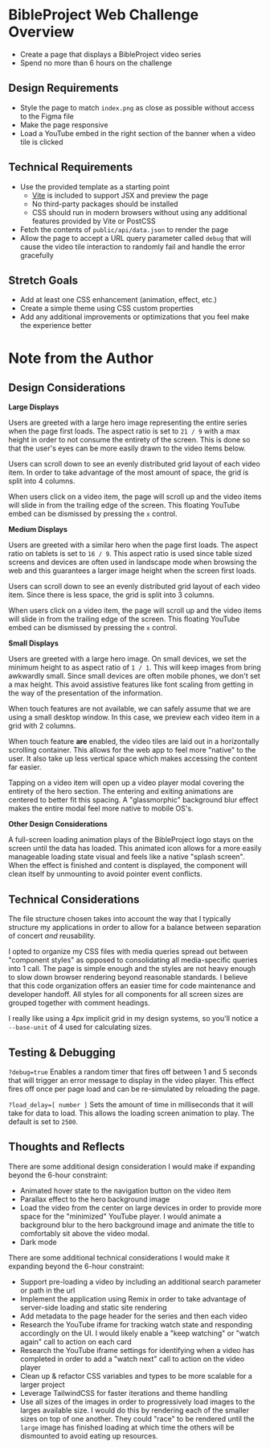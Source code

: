 # BibleProject Web Challenge Overview

- Create a page that displays a BibleProject video series
- Spend no more than 6 hours on the challenge

## Design Requirements

- Style the page to match `index.png` as close as possible without access to the Figma file
- Make the page responsive
- Load a YouTube embed in the right section of the banner when a video tile is clicked

## Technical Requirements

- Use the provided template as a starting point
  - [Vite](https://vitejs.dev/) is included to support JSX and preview the page
  - No third-party packages should be installed
  - CSS should run in modern browsers without using any additional features provided by Vite or PostCSS
- Fetch the contents of `public/api/data.json` to render the page
- Allow the page to accept a URL query parameter called `debug` that will cause the video tile interaction to randomly fail and handle the error gracefully

## Stretch Goals

- Add at least one CSS enhancement (animation, effect, etc.)
- Create a simple theme using CSS custom properties
- Add any additional improvements or optimizations that you feel make the experience better

# Note from the Author

## Design Considerations

**Large Displays**

Users are greeted with a large hero image representing the entire series when the page first loads. The aspect ratio is set to `21 / 9` with a max height in order to not consume the entirety of the screen. This is done so that the user's eyes can be more easily drawn to the video items below.

Users can scroll down to see an evenly distributed grid layout of each video item. In order to take advantage of the most amount of space, the grid is split into 4 columns.

When users click on a video item, the page will scroll up and the video items will slide in from the trailing edge of the screen. This floating YouTube embed can be dismissed by pressing the `x` control.

**Medium Displays**

Users are greeted with a similar hero when the page first loads. The aspect ratio on tablets is set to `16 / 9`. This aspect ratio is used since table sized screens and devices are often used in landscape mode when browsing the web and this guarantees a larger image height when the screen first loads.

Users can scroll down to see an evenly distributed grid layout of each video item. Since there is less space, the grid is split into 3 columns.

When users click on a video item, the page will scroll up and the video items will slide in from the trailing edge of the screen. This floating YouTube embed can be dismissed by pressing the `x` control.

**Small Displays**

Users are greeted with a large hero image. On small devices, we set the minimum height to as aspect ratio of `1 / 1`. This will keep images from bring awkwardly small. Since small devices are often mobile phones, we don't set a max height. This avoid assistive features like font scaling from getting in the way of the presentation of the information.

When touch features are not available, we can safely assume that we are using a small desktop window. In this case, we preview each video item in a grid with 2 columns.

When touch feature **are** enabled, the video tiles are laid out in a horizontally scrolling container. This allows for the web app to feel more "native" to the user. It also take up less vertical space which makes accessing the content far easier.

Tapping on a video item will open up a video player modal covering the entirety of the hero section. The entering and exiting animations are centered to better fit this spacing. A "glassmorphic" background blur effect makes the entire modal feel more native to mobile OS's.

**Other Design Considerations**

A full-screen loading animation plays of the BibleProject logo stays on the screen until the data has loaded. This animated icon allows for a more easily manageable loading state visual and feels like a native "splash screen". When the effect is finished and content is displayed, the component will clean itself by unmounting to avoid pointer event conflicts.

## Technical Considerations

The file structure chosen takes into account the way that I typically structure my applications in order to allow for a balance between separation of concert _and_ reusability.

I opted to organize my CSS files with media queries spread out between "component styles" as opposed to consolidating all media-specific queries into 1 call. The page is simple enough and the styles are not heavy enough to slow down browser rendering beyond reasonable standards. I believe that this code organization offers an easier time for code maintenance and developer handoff. All styles for all components for all screen sizes are grouped together with comment headings.

I really like using a 4px implicit grid in my design systems, so you'll notice a `--base-unit` of 4 used for calculating sizes.

## Testing & Debugging

`?debug=true` Enables a random timer that fires off between 1 and 5 seconds that will trigger an error message to display in the video player. This effect fires off once per page load and can be re-simulated by reloading the page.

`?load_delay=[ number ]` Sets the amount of time in milliseconds that it will take for data to load. This allows the loading screen animation to play. The default is set to `2500`.

## Thoughts and Reflects

There are some additional design consideration I would make if expanding beyond the 6-hour constraint:

- Animated hover state to the navigation button on the video item
- Parallax effect to the hero background image
- Load the video from the center on large devices in order to provide more space for the "minimized" YouTube player. I would animate a background blur to the hero background image and animate the title to comfortably sit above the video modal.
- Dark mode

There are some additional technical considerations I would make it expanding beyond the 6-hour constraint:

- Support pre-loading a video by including an additional search parameter or path in the url
- Implement the application using Remix in order to take advantage of server-side loading and static site rendering
- Add metadata to the page header for the series and then each video
- Research the YouTube iframe for tracking watch state and responding accordingly on the UI. I would likely enable a "keep watching" or "watch again" call to action on each card
- Research the YouTube iframe settings for identifying when a video has completed in order to add a "watch next" call to action on the video player
- Clean up & refactor CSS variables and types to be more scalable for a larger project
- Leverage TailwindCSS for faster iterations and theme handling
- Use all sizes of the images in order to progressively load images to the larges available size. I would do this by rendering each of the smaller sizes on top of one another. They could "race" to be rendered until the `large` image has finished loading at which time the others will be dismounted to avoid eating up resources.
